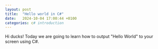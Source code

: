 ```yaml
---
layout: post
title:  "Hello world in C#"
date:   2024-10-04 17:00:44 +0100
categories: c# introduction
---
```

Hi ducks! Today we are going to learn how to output "Hello World" to your screen using C#.